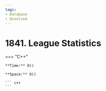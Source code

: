 ```yaml
---
tags:
- Database
- Unsolved
---
```



# 1841. League Statistics

=== "C++"

    **Time:** O()

    **Space:** O()

    ``` c++
    ```